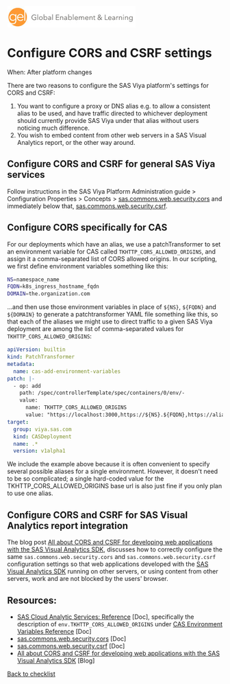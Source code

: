 ![Global Enablement & Learning](/img/gel_banner_logo_tech-partners.jpg)

# Configure CORS and CSRF settings

<!--
SortString: 0130
Description: Configure the SAS Viya platform's Cross-Origin Resource Sharing (CORS) and Cross-Site Request Forgery (CSRF) settings for deployments behind a DNS alias or proxy, and for SAS Visual Analytics
Tags: Initial,New,Done
Topic: Kubernetes & IT Admin
Essential: -
Authors: David Stern
-->
When: After platform changes

There are two reasons to configure the SAS Viya platform's settings for CORS and
CSRF:

1. You want to configure a proxy or DNS alias e.g. to allow a consistent alias
   to be used, and have traffic directed to whichever deployment should
   currently provide SAS Viya under that alias without users noticing much difference.
1. You wish to embed content from other web servers in a SAS Visual Analytics
   report, or the other way around.

## Configure CORS and CSRF for general SAS Viya services

Follow instructions in the SAS Viya Platform Administration guide > Configuration Properties > Concepts > [sas.commons.web.security.cors](https://go.documentation.sas.com/doc/en/sasadmincdc/default/calconfig/n05000sasconfiguration0admin.htm#n0pcapysmu0r5qn1u8vokynl82ez) and immediately below that, [sas.commons.web.security.csrf](https://go.documentation.sas.com/doc/en/sasadmincdc/default/calconfig/n05000sasconfiguration0admin.htm#n0uaa7r6b3x7iin1vmxcgl5b51h0).

## Configure CORS specifically for CAS

For our deployments which have an alias, we use a patchTransformer to set an
environment variable for CAS called `TKHTTP_CORS_ALLOWED_ORIGINS`, and assign it
a comma-separated list of CORS allowed origins. In our scripting, we first
define environment variables something like this:

```sh
NS=namespace_name
FQDN=k8s_ingress_hostname_fqdn
DOMAIN=the.organization.com
```

...and then use those environment variables in place of `${NS}`, `${FQDN}` and
`${DOMAIN}` to generate a patchtransformer YAML file something like this, so
that each of the aliases we might use to direct traffic to a given SAS Viya
deployment are among the list of comma-separated values for `TKHTTP_CORS_ALLOWED_ORIGINS`:

```yaml
apiVersion: builtin
kind: PatchTransformer
metadata:
  name: cas-add-environment-variables
patch: |-
  - op: add
    path: /spec/controllerTemplate/spec/containers/0/env/-
    value:
      name: TKHTTP_CORS_ALLOWED_ORIGINS
      value: "https://localhost:3000,https://${NS}.${FQDN},https://alias1.${DOMAIN},https://alias2.${DOMAIN},https://alias3.${DOMAIN}"
target:
  group: viya.sas.com
  kind: CASDeployment
  name: .*
  version: v1alpha1

```

We include the example above because it is often convenient to specify several
possible aliases for a single environment. However, it doesn't need to be so
complicated; a single hard-coded value for the TKHTTP_CORS_ALLOWED_ORIGINS base
url is also just fine if you only plan to use one alias.

## Configure CORS and CSRF for SAS Visual Analytics report integration

The blog post [All about CORS and CSRF for developing web applications with the
SAS Visual Analytics SDK](https://communities.sas.com/t5/SAS-Communities-Library/All-about-CORS-and-CSRF-for-developing-web-applications-with-the/ta-p/791124),
discusses how to correctly configure the same `sas.commons.web.security.cors`
and `sas.commons.web.security.csrf` configuration settings so that web
applications developed with the [SAS Visual Analytics SDK](https://developer.sas.com/guides/visual-analytics-sdk.html)
running on other servers, or using content from other servers, work and are not
blocked by the users' browser.

## Resources:

* [SAS Cloud Analytic Services: Reference](https://go.documentation.sas.com/doc/en/sasadmincdc/default/calserverscas/n08000viyaservers000000admin.htm) [Doc], specifically the description of `env.TKHTTP_CORS_ALLOWED_ORIGINS` under [CAS Environment Variables Reference](https://go.documentation.sas.com/doc/en/sasadmincdc/default/calserverscas/n08000viyaservers000000admin.htm#n08052viyaservers000000admin) [Doc]
* [sas.commons.web.security.cors](https://go.documentation.sas.com/doc/en/sasadmincdc/default/calconfig/n05000sasconfiguration0admin.htm#n0pcapysmu0r5qn1u8vokynl82ez) [Doc]
* [sas.commons.web.security.csrf](https://go.documentation.sas.com/doc/en/sasadmincdc/default/calconfig/n05000sasconfiguration0admin.htm#n0uaa7r6b3x7iin1vmxcgl5b51h0) [Doc]
* [All about CORS and CSRF for developing web applications with the SAS Visual Analytics SDK](https://communities.sas.com/t5/SAS-Communities-Library/All-about-CORS-and-CSRF-for-developing-web-applications-with-the/ta-p/791124) [Blog]

[Back to checklist](../checklist.md)